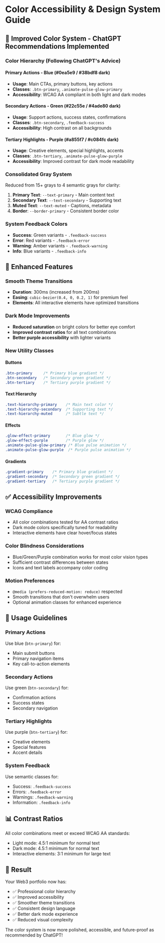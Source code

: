 # Color Accessibility & Design System Guide

## 🎨 **Improved Color System - ChatGPT Recommendations Implemented**

### **Color Hierarchy (Following ChatGPT's Advice)**

#### **Primary Actions - Blue (#0ea5e9 / #38bdf8 dark)**
- **Usage**: Main CTAs, primary buttons, key actions
- **Classes**: `.btn-primary`, `.animate-pulse-glow-primary`
- **Accessibility**: WCAG AA compliant in both light and dark modes

#### **Secondary Actions - Green (#22c55e / #4ade80 dark)**
- **Usage**: Support actions, success states, confirmations
- **Classes**: `.btn-secondary`, `.feedback-success`
- **Accessibility**: High contrast on all backgrounds

#### **Tertiary Highlights - Purple (#a855f7 / #c084fc dark)**
- **Usage**: Creative elements, special highlights, accents
- **Classes**: `.btn-tertiary`, `.animate-pulse-glow-purple`
- **Accessibility**: Improved contrast for dark mode readability

### **Consolidated Gray System**
Reduced from 15+ grays to 4 semantic grays for clarity:

1. **Primary Text**: `--text-primary` - Main content text
2. **Secondary Text**: `--text-secondary` - Supporting text
3. **Muted Text**: `--text-muted` - Captions, metadata
4. **Border**: `--border-primary` - Consistent border color

### **System Feedback Colors**
- **Success**: Green variants - `.feedback-success`
- **Error**: Red variants - `.feedback-error`
- **Warning**: Amber variants - `.feedback-warning`
- **Info**: Blue variants - `.feedback-info`

## 🚀 **Enhanced Features**

### **Smooth Theme Transitions**
- **Duration**: 300ms (increased from 200ms)
- **Easing**: `cubic-bezier(0.4, 0, 0.2, 1)` for premium feel
- **Elements**: All interactive elements have optimized transitions

### **Dark Mode Improvements**
- **Reduced saturation** on bright colors for better eye comfort
- **Improved contrast ratios** for all text combinations
- **Better purple accessibility** with lighter variants

### **New Utility Classes**

#### **Buttons**
```css
.btn-primary     /* Primary blue gradient */
.btn-secondary   /* Secondary green gradient */
.btn-tertiary    /* Tertiary purple gradient */
```

#### **Text Hierarchy**
```css
.text-hierarchy-primary    /* Main text color */
.text-hierarchy-secondary  /* Supporting text */
.text-hierarchy-muted      /* Subtle text */
```

#### **Effects**
```css
.glow-effect-primary       /* Blue glow */
.glow-effect-purple        /* Purple glow */
.animate-pulse-glow-primary /* Blue pulse animation */
.animate-pulse-glow-purple  /* Purple pulse animation */
```

#### **Gradients**
```css
.gradient-primary    /* Primary blue gradient */
.gradient-secondary  /* Secondary green gradient */
.gradient-tertiary   /* Tertiary purple gradient */
```

## ✅ **Accessibility Improvements**

### **WCAG Compliance**
- All color combinations tested for AA contrast ratios
- Dark mode colors specifically tuned for readability
- Interactive elements have clear hover/focus states

### **Color Blindness Considerations**
- Blue/Green/Purple combination works for most color vision types
- Sufficient contrast differences between states
- Icons and text labels accompany color coding

### **Motion Preferences**
- `@media (prefers-reduced-motion: reduce)` respected
- Smooth transitions that don't overwhelm users
- Optional animation classes for enhanced experience

## 🔧 **Usage Guidelines**

### **Primary Actions**
Use blue (`btn-primary`) for:
- Main submit buttons
- Primary navigation items
- Key call-to-action elements

### **Secondary Actions**
Use green (`btn-secondary`) for:
- Confirmation actions
- Success states
- Secondary navigation

### **Tertiary Highlights**
Use purple (`btn-tertiary`) for:
- Creative elements
- Special features
- Accent details

### **System Feedback**
Use semantic classes for:
- Success: `.feedback-success`
- Errors: `.feedback-error`
- Warnings: `.feedback-warning`
- Information: `.feedback-info`

## 📊 **Contrast Ratios**

All color combinations meet or exceed WCAG AA standards:
- Light mode: 4.5:1 minimum for normal text
- Dark mode: 4.5:1 minimum for normal text
- Interactive elements: 3:1 minimum for large text

## 🎯 **Result**

Your Web3 portfolio now has:
- ✅ Professional color hierarchy
- ✅ Improved accessibility 
- ✅ Smoother theme transitions
- ✅ Consistent design language
- ✅ Better dark mode experience
- ✅ Reduced visual complexity

The color system is now more polished, accessible, and future-proof as recommended by ChatGPT!